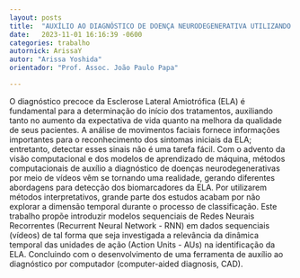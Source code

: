 ```yaml
---
layout: posts
title:  "AUXÍLIO AO DIAGNÓSTICO DE DOENÇA NEURODEGENERATIVA UTILIZANDO EXPRESSÕES FACIAIS"
date:   2023-11-01 16:16:39 -0600
categories: trabalho
autornick: ArissaY
autor: "Arissa Yoshida"
orientador: "Prof. Assoc. João Paulo Papa"

---
```


O diagnóstico precoce da Esclerose Lateral Amiotrófica (ELA) é fundamental para a determinação do início dos tratamentos, auxiliando tanto no aumento da expectativa de vida quanto na melhora da qualidade de seus pacientes. A análise de movimentos faciais fornece informações importantes para o reconhecimento dos sintomas iniciais da ELA; entretanto, detectar esses sinais não é uma tarefa fácil. Com o advento da visão computacional e dos modelos de aprendizado de máquina, métodos computacionais de auxílio a diagnóstico de doenças neurodegenerativas por meio de vídeos vêm se tornando uma realidade, gerando diferentes abordagens para detecção dos biomarcadores da ELA. Por utilizarem métodos interpretativos, grande parte dos estudos acabam por não explorar a dimensão temporal durante o processo de classificação. Este trabalho propõe introduzir modelos sequenciais de Redes Neurais Recorrentes (Recurrent Neural Network - RNN) em dados sequenciais (vídeos) de tal forma que seja investigada a relevância da dinâmica temporal das unidades de ação (Action Units - AUs) na identificação da ELA. Concluindo com o desenvolvimento de uma ferramenta de auxílio ao diagnóstico por computador (computer-aided diagnosis, CAD).
